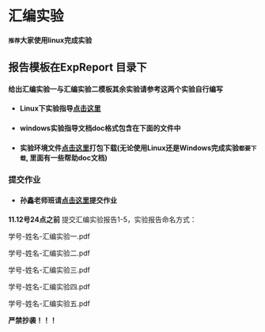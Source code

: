 # 汇编实验

#### `推荐`大家使用linux完成实验

## 报告模板在ExpReport 目录下

#### 给出汇编实验一与汇编实验二模板其余实验请参考这两个实验自行编写


- #### Linux下实验指导[点击这里](https://www.cnblogs.com/Cherrison-Time/p/11756239.html)

- #### windows实验指导文档doc格式包含在下面的文件中

- #### 实验环境文件[点击这里](https://package.ketangpai.com/Package/downloadCoursewareView/id/MDAwMDAwMDAwMLR2pZiH37dqhKVyoQ/uid/MDAwMDAwMDAwMLR2tZeGz6-vhKVyoQ/courseid/MDAwMDAwMDAwMLR2tZiHqbex.html)打包下载(无论使用Linux还是Windows完成实验`都要下载`, 里面有一些帮助doc文档)

### 提交作业

- #### 孙鑫老师班请[点击这里](https://www.ketangpai.com/Homework/handup/homeworkid/MDAwMDAwMDAwMLScvZaGudGx.html)提交作业

**11.12号24点之前** 提交汇编实验报告1-5，实验报告命名方式：


学号-姓名-汇编实验一.pdf   

学号-姓名-汇编实验二.pdf  

学号-姓名-汇编实验三.pdf 

学号-姓名-汇编实验四.pdf  

学号-姓名-汇编实验五.pdf


**严禁抄袭！！！**


